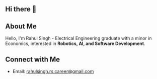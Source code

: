 ## Hi there 👋

## About Me
Hello, I'm Rahul Singh - Electrical Engineering graduate with a minor in Economics, interested in **Robotics, AI, and Software Development**.

## Connect with Me
- Email: [rahulsingh.rs.career@gmail.com](mailto:rahulsingh.rs.career@gmail.com)
<!--
**rahulcomet/rahulcomet** is a ✨ _special_ ✨ repository because its `README.md` (this file) appears on your GitHub profile.

Here are some ideas to get you started:

- 🔭 I’m currently working on ...
- 🌱 I’m currently learning ...
- 👯 I’m looking to collaborate on ...
- 🤔 I’m looking for help with ...
- 💬 Ask me about ...
- 📫 How to reach me: ...
- 😄 Pronouns: ...
- ⚡ Fun fact: ...
-->
